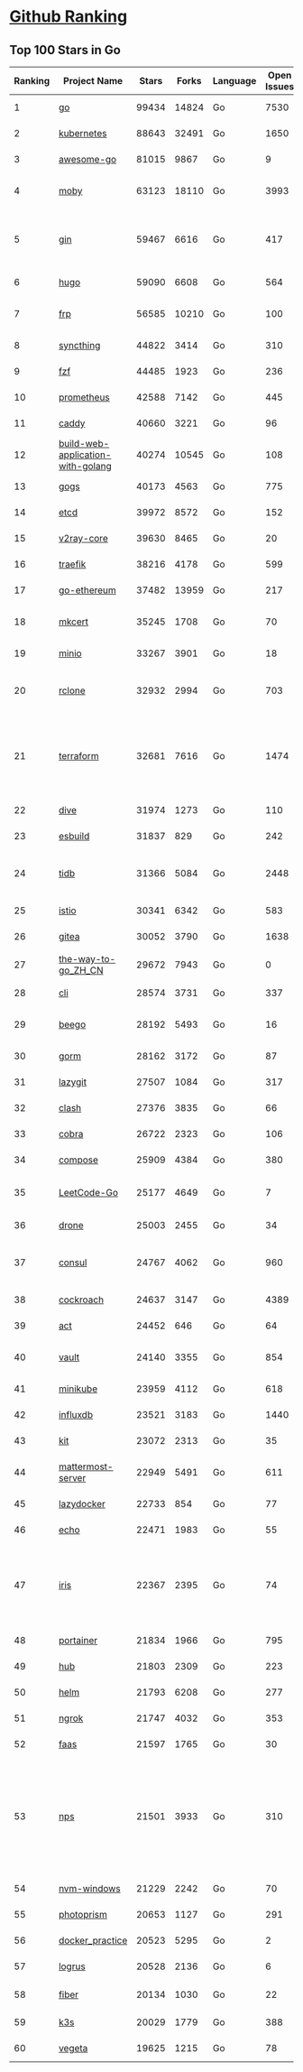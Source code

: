 [Github Ranking](../README.md)
==========

## Top 100 Stars in Go

| Ranking | Project Name | Stars | Forks | Language | Open Issues | Description | Last Commit |
| ------- | ------------ | ----- | ----- | -------- | ----------- | ----------- | ----------- |
| 1 | [go](https://github.com/golang/go) | 99434 | 14824 | Go | 7530 | The Go programming language | 2022-05-24T02:01:48Z |
| 2 | [kubernetes](https://github.com/kubernetes/kubernetes) | 88643 | 32491 | Go | 1650 | Production-Grade Container Scheduling and Management | 2022-05-24T01:59:29Z |
| 3 | [awesome-go](https://github.com/avelino/awesome-go) | 81015 | 9867 | Go | 9 | A curated list of awesome Go frameworks, libraries and software | 2022-05-22T21:53:09Z |
| 4 | [moby](https://github.com/moby/moby) | 63123 | 18110 | Go | 3993 | Moby Project - a collaborative project for the container ecosystem to assemble container-based systems | 2022-05-23T22:17:29Z |
| 5 | [gin](https://github.com/gin-gonic/gin) | 59467 | 6616 | Go | 417 | Gin is a HTTP web framework written in Go (Golang). It features a Martini-like API with much better performance -- up to 40 times faster. If you need smashing performance, get yourself some Gin. | 2022-05-22T14:27:48Z |
| 6 | [hugo](https://github.com/gohugoio/hugo) | 59090 | 6608 | Go | 564 | The world’s fastest framework for building websites. | 2022-05-23T08:05:14Z |
| 7 | [frp](https://github.com/fatedier/frp) | 56585 | 10210 | Go | 100 | A fast reverse proxy to help you expose a local server behind a NAT or firewall to the internet. | 2022-05-23T04:27:05Z |
| 8 | [syncthing](https://github.com/syncthing/syncthing) | 44822 | 3414 | Go | 310 | Open Source Continuous File Synchronization | 2022-05-23T18:51:43Z |
| 9 | [fzf](https://github.com/junegunn/fzf) | 44485 | 1923 | Go | 236 | :cherry_blossom: A command-line fuzzy finder | 2022-05-24T02:09:40Z |
| 10 | [prometheus](https://github.com/prometheus/prometheus) | 42588 | 7142 | Go | 445 | The Prometheus monitoring system and time series database. | 2022-05-24T01:22:17Z |
| 11 | [caddy](https://github.com/caddyserver/caddy) | 40660 | 3221 | Go | 96 | Fast, multi-platform web server with automatic HTTPS | 2022-05-23T16:10:19Z |
| 12 | [build-web-application-with-golang](https://github.com/astaxie/build-web-application-with-golang) | 40274 | 10545 | Go | 108 | A golang ebook intro how to build a web with golang | 2022-05-22T00:51:48Z |
| 13 | [gogs](https://github.com/gogs/gogs) | 40173 | 4563 | Go | 775 | Gogs is a painless self-hosted Git service | 2022-05-23T12:35:08Z |
| 14 | [etcd](https://github.com/etcd-io/etcd) | 39972 | 8572 | Go | 152 | Distributed reliable key-value store for the most critical data of a distributed system | 2022-05-24T02:44:14Z |
| 15 | [v2ray-core](https://github.com/v2ray/v2ray-core) | 39630 | 8465 | Go | 20 | A platform for building proxies to bypass network restrictions. | 2022-05-24T03:01:46Z |
| 16 | [traefik](https://github.com/traefik/traefik) | 38216 | 4178 | Go | 599 | The Cloud Native Application Proxy | 2022-05-23T15:47:02Z |
| 17 | [go-ethereum](https://github.com/ethereum/go-ethereum) | 37482 | 13959 | Go | 217 | Official Go implementation of the Ethereum protocol | 2022-05-24T02:06:27Z |
| 18 | [mkcert](https://github.com/FiloSottile/mkcert) | 35245 | 1708 | Go | 70 | A simple zero-config tool to make locally trusted development certificates with any names you'd like. | 2022-05-16T17:06:09Z |
| 19 | [minio](https://github.com/minio/minio) | 33267 | 3901 | Go | 18 | Multi-Cloud Object Storage | 2022-05-24T00:29:48Z |
| 20 | [rclone](https://github.com/rclone/rclone) | 32932 | 2994 | Go | 703 | "rsync for cloud storage" - Google Drive, S3, Dropbox, Backblaze B2, One Drive, Swift, Hubic, Wasabi, Google Cloud Storage, Yandex Files | 2022-05-23T17:05:12Z |
| 21 | [terraform](https://github.com/hashicorp/terraform) | 32681 | 7616 | Go | 1474 | Terraform enables you to safely and predictably create, change, and improve infrastructure. It is an open source tool that codifies APIs into declarative configuration files that can be shared amongst team members, treated as code, edited, reviewed, and versioned. | 2022-05-24T00:53:08Z |
| 22 | [dive](https://github.com/wagoodman/dive) | 31974 | 1273 | Go | 110 | A tool for exploring each layer in a docker image | 2022-05-24T01:28:06Z |
| 23 | [esbuild](https://github.com/evanw/esbuild) | 31837 | 829 | Go | 242 | An extremely fast JavaScript and CSS bundler and minifier | 2022-05-15T15:05:58Z |
| 24 | [tidb](https://github.com/pingcap/tidb) | 31366 | 5084 | Go | 2448 | TiDB is an open-source, cloud-native, distributed, MySQL-Compatible database for elastic scale and real-time analytics. Try free: https://tidbcloud.com/signup | 2022-05-24T02:49:20Z |
| 25 | [istio](https://github.com/istio/istio) | 30341 | 6342 | Go | 583 | Connect, secure, control, and observe services. | 2022-05-24T02:57:45Z |
| 26 | [gitea](https://github.com/go-gitea/gitea) | 30052 | 3790 | Go | 1638 | Git with a cup of tea, painless self-hosted git service | 2022-05-24T01:36:04Z |
| 27 | [the-way-to-go_ZH_CN](https://github.com/unknwon/the-way-to-go_ZH_CN) | 29672 | 7943 | Go | 0 | 《The Way to Go》中文译本，中文正式名《Go 入门指南》 | 2022-05-23T07:03:46Z |
| 28 | [cli](https://github.com/cli/cli) | 28574 | 3731 | Go | 337 | GitHub’s official command line tool | 2022-05-23T18:34:48Z |
| 29 | [beego](https://github.com/beego/beego) | 28192 | 5493 | Go | 16 | beego is an open-source, high-performance web framework for the Go programming language. | 2022-05-23T15:27:42Z |
| 30 | [gorm](https://github.com/go-gorm/gorm) | 28162 | 3172 | Go | 87 | The fantastic ORM library for Golang, aims to be developer friendly | 2022-05-24T02:51:30Z |
| 31 | [lazygit](https://github.com/jesseduffield/lazygit) | 27507 | 1084 | Go | 317 | simple terminal UI for git commands | 2022-05-22T16:44:30Z |
| 32 | [clash](https://github.com/Dreamacro/clash) | 27376 | 3835 | Go | 66 | A rule-based tunnel in Go. | 2022-05-23T04:58:25Z |
| 33 | [cobra](https://github.com/spf13/cobra) | 26722 | 2323 | Go | 106 | A Commander for modern Go CLI interactions | 2022-05-24T02:01:02Z |
| 34 | [compose](https://github.com/docker/compose) | 25909 | 4384 | Go | 380 | Define and run multi-container applications with Docker | 2022-05-23T13:02:29Z |
| 35 | [LeetCode-Go](https://github.com/halfrost/LeetCode-Go) | 25177 | 4649 | Go | 7 | ✅ Solutions to LeetCode by Go, 100% test coverage, runtime beats 100% / LeetCode 题解 | 2022-05-20T18:46:47Z |
| 36 | [drone](https://github.com/harness/drone) | 25003 | 2455 | Go | 34 | Drone is a Container-Native, Continuous Delivery Platform | 2022-05-19T20:50:30Z |
| 37 | [consul](https://github.com/hashicorp/consul) | 24767 | 4062 | Go | 960 | Consul is a distributed, highly available, and data center aware solution to connect and configure applications across dynamic, distributed infrastructure. | 2022-05-24T03:01:21Z |
| 38 | [cockroach](https://github.com/cockroachdb/cockroach) | 24637 | 3147 | Go | 4389 | CockroachDB - the open source, cloud-native distributed SQL database. | 2022-05-24T02:59:22Z |
| 39 | [act](https://github.com/nektos/act) | 24452 | 646 | Go | 64 | Run your GitHub Actions locally 🚀 | 2022-05-23T20:27:13Z |
| 40 | [vault](https://github.com/hashicorp/vault) | 24140 | 3355 | Go | 854 | A tool for secrets management, encryption as a service, and privileged access management | 2022-05-24T00:08:12Z |
| 41 | [minikube](https://github.com/kubernetes/minikube) | 23959 | 4112 | Go | 618 | Run Kubernetes locally | 2022-05-23T23:38:06Z |
| 42 | [influxdb](https://github.com/influxdata/influxdb) | 23521 | 3183 | Go | 1440 | Scalable datastore for metrics, events, and real-time analytics | 2022-05-24T00:46:41Z |
| 43 | [kit](https://github.com/go-kit/kit) | 23072 | 2313 | Go | 35 | A standard library for microservices. | 2022-05-18T17:42:53Z |
| 44 | [mattermost-server](https://github.com/mattermost/mattermost-server) | 22949 | 5491 | Go | 611 | Mattermost is an open source platform for secure collaboration across the entire software development lifecycle. | 2022-05-24T01:14:48Z |
| 45 | [lazydocker](https://github.com/jesseduffield/lazydocker) | 22733 | 854 | Go | 77 | The lazier way to manage everything docker | 2022-05-19T07:04:08Z |
| 46 | [echo](https://github.com/labstack/echo) | 22471 | 1983 | Go | 55 | High performance, minimalist Go web framework | 2022-05-21T22:30:06Z |
| 47 | [iris](https://github.com/kataras/iris) | 22367 | 2395 | Go | 74 | The fastest HTTP/2 Go Web Framework. A true successor of expressjs and laravel. Supports AWS Lambda, gRPC, MVC, Unique Router, Websockets, Sessions, Test suite, Dependency Injection and more. Thank you / 谢谢 https://github.com/kataras/iris/issues/1329 | 2022-05-23T22:44:30Z |
| 48 | [portainer](https://github.com/portainer/portainer) | 21834 | 1966 | Go | 795 | Making Docker and Kubernetes management easy. | 2022-05-24T02:56:04Z |
| 49 | [hub](https://github.com/github/hub) | 21803 | 2309 | Go | 223 | A command-line tool that makes git easier to use with GitHub. | 2022-04-04T13:16:50Z |
| 50 | [helm](https://github.com/helm/helm) | 21793 | 6208 | Go | 277 | The Kubernetes Package Manager | 2022-05-21T12:30:40Z |
| 51 | [ngrok](https://github.com/inconshreveable/ngrok) | 21747 | 4032 | Go | 353 | Introspected tunnels to localhost | 2022-05-17T08:00:28Z |
| 52 | [faas](https://github.com/openfaas/faas) | 21597 | 1765 | Go | 30 | OpenFaaS - Serverless Functions Made Simple | 2022-05-23T11:52:25Z |
| 53 | [nps](https://github.com/ehang-io/nps) | 21501 | 3933 | Go | 310 | 一款轻量级、高性能、功能强大的内网穿透代理服务器。支持tcp、udp、socks5、http等几乎所有流量转发，可用来访问内网网站、本地支付接口调试、ssh访问、远程桌面，内网dns解析、内网socks5代理等等……，并带有功能强大的web管理端。a lightweight, high-performance, powerful intranet penetration proxy server, with a powerful web management terminal. | 2022-03-31T15:08:56Z |
| 54 | [nvm-windows](https://github.com/coreybutler/nvm-windows) | 21229 | 2242 | Go | 70 | A node.js version management utility for Windows. Ironically written in Go. | 2022-05-19T15:45:42Z |
| 55 | [photoprism](https://github.com/photoprism/photoprism) | 20653 | 1127 | Go | 291 | AI-Powered Photos App for the Decentralized Web 🌈💎✨ | 2022-05-23T18:27:33Z |
| 56 | [docker_practice](https://github.com/yeasy/docker_practice) | 20523 | 5295 | Go | 2 | Learn and understand Docker&Container technologies, with real DevOps practice! | 2022-05-22T09:24:34Z |
| 57 | [logrus](https://github.com/sirupsen/logrus) | 20528 | 2136 | Go | 6 | Structured, pluggable logging for Go. | 2022-04-14T06:44:38Z |
| 58 | [fiber](https://github.com/gofiber/fiber) | 20134 | 1030 | Go | 22 | ⚡️ Express inspired web framework written in Go | 2022-05-24T00:10:54Z |
| 59 | [k3s](https://github.com/k3s-io/k3s) | 20029 | 1779 | Go | 388 | Lightweight Kubernetes | 2022-05-23T21:36:37Z |
| 60 | [vegeta](https://github.com/tsenart/vegeta) | 19625 | 1215 | Go | 78 | HTTP load testing tool and library. It's over 9000! | 2022-05-03T04:44:54Z |

